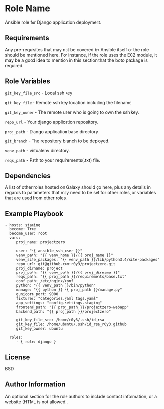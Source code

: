 Role Name
=========

Ansible role for Django application deployment.

Requirements
------------

Any pre-requisites that may not be covered by Ansible itself or the role should be mentioned here. For instance, if the role uses the EC2 module, it may be a good idea to mention in this section that the boto package is required.

Role Variables
--------------

```git_key_file_src``` - Local ssh key

```git_key_file``` - Remote ssh key location including the filename

```git_key_owner``` - The remote user who is going to own the ssh key.

```repo_url``` - Your django application repository.

```proj_path``` - Django application base directory.

```git_branch``` - The repository branch to be deployed.

```venv_path``` - virtualenv directory.

```reqs_path``` - Path to your requirements(.txt) file.

Dependencies
------------

A list of other roles hosted on Galaxy should go here, plus any details in regards to parameters that may need to be set for other roles, or variables that are used from other roles.

Example Playbook
----------------

    - hosts: staging
      become: True
      become_user: root
      vars:
         proj_name: projectzero

         user: "{{ ansible_ssh_user }}"
         venv_path: "{{ venv_home }}/{{ proj_name }}"
         venv_site_packages: "{{ venv_path }}/lib/python3.4/site-packages"
         repo_url: git@github.com:r0y3/projectzero.git
         proj_dirname: project
         proj_path: "{{ venv_path }}/{{ proj_dirname }}"
         reqs_path: "{{ proj_path }}/requirements/base.txt"
         conf_path: /etc/nginx/conf
         python: "{{ venv_path }}/bin/python"
         manage: "{{ python }} {{ proj_path }}/manage.py"
         gunicorn_port: 9000
         fixtures: "categories.yaml tags.yaml"
         app_settings: "config.settings.staging"
         frontend_path: "{{ proj_path }}/projectzero-webapp"
         backend_path: "{{ proj_path }}/projectzero"

         git_key_file_src: /home/r0y3/.ssh/id_rsa
         git_key_file: /home/ubuntu/.ssh/id_rsa_r0y3.github
         git_key_owner: ubuntu

      roles:
         - { role: django }

License
-------

BSD

Author Information
------------------

An optional section for the role authors to include contact information, or a website (HTML is not allowed).

